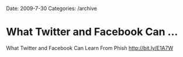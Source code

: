 Date: 2009-7-30
Categories: /archive

# What Twitter and Facebook Can ...

What Twitter and Facebook Can Learn From Phish <a href="http://bit.ly/E1A7W" rel="nofollow">http://bit.ly/E1A7W</a>
